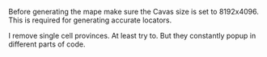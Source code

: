 Before generating the mape make sure the Cavas size is set to 8192x4096. This is required for generating accurate locators.

I remove single cell provinces. At least try to. But they constantly popup in different parts of code.